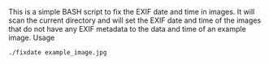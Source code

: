 This is a simple BASH script to fix the EXIF date and time in images. It will scan the current directory and will set the EXIF date and time of the images that do not have any EXIF metadata to the data and time of an example image. Usage

`./fixdate example_image.jpg`

